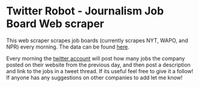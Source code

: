 # Twitter Robot - Journalism Job Board Web scraper

This web scraper scrapes job boards (currently scrapes NYT, WAPO, and NPR) every morning. The data can be found [here](https://github.com/ndmvisuals/job-search-tool/tree/main/data).

Every morning the [twitter account](https://twitter.com/JobJournalism) will post how many jobs the company posted on their website from the previous day, and then post a description and link to the jobs in a tweet thread. If its useful feel free to give it a follow! If anyone has any suggestions on other companies to add let me know! 


 

